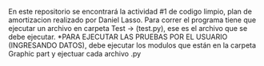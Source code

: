 En este repositorio se encontrará la actividad #1 de codigo limpio, plan de amortizacion realizado por Daniel Lasso.
Para correr el programa tiene que ejecutar un archivo en carpeta Test -> (test.py), ese es el archivo que se debe ejecutar.
*PARA EJECUTAR LAS PRUEBAS POR EL USUARIO (INGRESANDO DATOS), debe ejecutar los modulos que están en la carpeta Graphic part y ejectuar cada archivo .py